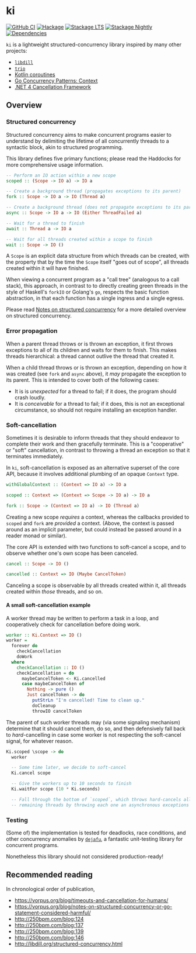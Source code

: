 # ki

[![GitHub CI](https://github.com/mitchellwrosen/ki/workflows/CI/badge.svg)](https://github.com/mitchellwrosen/ki/actions)
[![Hackage](https://img.shields.io/hackage/v/ki.svg?label=ki&logo=haskell)](https://hackage.haskell.org/package/ki-0/candidate)
[![Stackage LTS](https://stackage.org/package/ki/badge/lts)](https://www.stackage.org/lts/package/ki)
[![Stackage Nightly](https://stackage.org/package/ki/badge/nightly)](https://www.stackage.org/nightly/package/ki)
[![Dependencies](https://img.shields.io/hackage-deps/v/ki)](https://packdeps.haskellers.com/reverse/ki)


`ki` is a lightweight structured-concurrency library inspired by many other projects:

* [`libdill`](http://libdill.org/)
* [`trio`](https://github.com/python-trio/trio)
* [Kotlin coroutines](https://kotlinlang.org/docs/reference/coroutines-overview.html)
* [Go Concurrency Patterns: Context](https://blog.golang.org/context)
* [.NET 4 Cancellation Framework](https://devblogs.microsoft.com/pfxteam/net-4-cancellation-framework/)

## Overview

### Structured concurrency

Structured concurrency aims to make concurrent programs easier to understand by delimiting the lifetime of all
concurrently threads to a syntactic block, akin to structured programming.

This library defines five primary functions; please read the Haddocks for more comprehensive usage information.

```haskell
-- Perform an IO action within a new scope
scoped :: (Scope -> IO a) -> IO a

-- Create a background thread (propagates exceptions to its parent)
fork :: Scope -> IO a -> IO (Thread a)

-- Create a background thread (does not propagate exceptions to its parent)
async :: Scope -> IO a -> IO (Either ThreadFailed a)

-- Wait for a thread to finish
await :: Thread a -> IO a

-- Wait for all threads created within a scope to finish
wait :: Scope -> IO ()
```

A `Scope` is an explicit data structure from which threads can be created, with the property that by the time the
`Scope` itself "goes out of scope", all threads created within it will have finished.

When viewing a concurrent program as a "call tree" (analogous to a call stack), this approach, in contrast to to
directly creating green threads in the style of Haskell's `forkIO` or Golang's `go`, respects the basic function
abstraction, in that each function has a single ingress and a single egress.

Please read [Notes on structured concurrency](https://vorpus.org/blog/notes-on-structured-concurrency-or-go-statement-considered-harmful/)
for a more detailed overview on structured concurrency.

### Error propagation

When a parent thread throws or is thrown an exception, it first throws exceptions to all of its children and waits for
them to finish. This makes threads hierarchical: a thread cannot outlive the thread that created it.

When a child thread throws or is thrown an exception, depending on how it was created (see `fork` and `async` above), it
_may_ propagate the exception to its parent. This is intended to cover both of the following cases:

  * It is is _unexpected_ for a thread to fail; if it does, the program should crash loudly.
  * It is _conceivable_ for a thread to fail; if it does, this is not an exceptional circumstance, so should not require
    installing an exception handler.

### Soft-cancellation

Sometimes it is desirable to inform threads that they should endeavor to complete their work and then gracefully
terminate. This is a "cooperative" or "soft" cancellation, in contrast to throwing a thread an exception so that it
terminates immediately.

In `ki`, soft-cancellation is exposed as an alternative superset of the core API, because it involves additional
plumbing of an opaque `Context` type.

```haskell
withGlobalContext :: (Context => IO a) -> IO a

scoped :: Context => (Context => Scope -> IO a) -> IO a

fork :: Scope -> (Context => IO a) -> IO (Thread a)
```

Creating a new scope _requires_ a context, whereas the callbacks provided to `scoped` and `fork` are _provided_
a context. (Above, the context is passed around as an implicit parameter, but could instead be passed around in a
reader monad or similar).

The core API is extended with two functions to soft-cancel a scope, and to observe whether one's own scope has been
canceled.

```haskell
cancel :: Scope -> IO ()

cancelled :: Context => IO (Maybe CancelToken)
```

Canceling a scope is observable by all threads created within it, all threads created within _those_ threads, and so on.

#### A small soft-cancellation example

A worker thread may be written to perform a task in a loop, and cooperatively check for cancellation before doing work.

```haskell
worker :: Ki.Context => IO ()
worker =
  forever do
    checkCancellation
    doWork
  where
    checkCancellation :: IO ()
    checkCancellation = do
      maybeCancelToken <- Ki.cancelled
      case maybeCancelToken of
        Nothing -> pure ()
        Just cancelToken -> do
          putStrLn "I'm cancelled! Time to clean up."
          doCleanup
          throwIO cancelToken
```

The parent of such worker threads may (via some signaling mechanism) determine that it should cancel them, do so, and
then defensively fall back to _hard_-cancelling in case some worker is not respecting the soft-cancel signal, for
whatever reason.

```haskell
Ki.scoped \scope -> do
  worker

  -- Some time later, we decide to soft-cancel
  Ki.cancel scope

  -- Give the workers up to 10 seconds to finish
  Ki.waitFor scope (10 * Ki.seconds)

  -- Fall through the bottom of `scoped`, which throws hard-cancels all
  -- remaining threads by throwing each one an asynchronous exceptions
```

### Testing

(Some of) the implementation is tested for deadlocks, race conditions, and other concurrency anomalies by
[`dejafu`](http://hackage.haskell.org/package/dejafu), a fantastic unit-testing library for concurrent programs.

Nonetheless this library should not considered production-ready!

## Recommended reading

In chronological order of publication,

  * https://vorpus.org/blog/timeouts-and-cancellation-for-humans/
  * https://vorpus.org/blog/notes-on-structured-concurrency-or-go-statement-considered-harmful/
  * http://250bpm.com/blog:124
  * http://250bpm.com/blog:137
  * http://250bpm.com/blog:139
  * http://250bpm.com/blog:146
  * http://libdill.org/structured-concurrency.html

